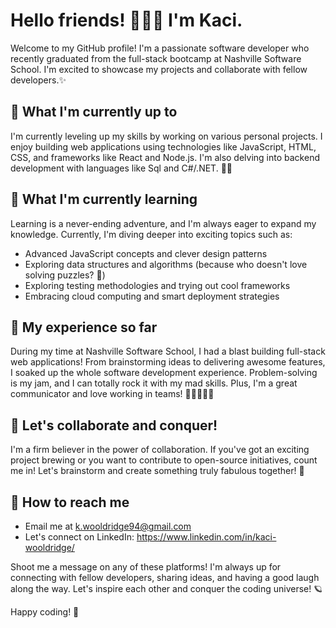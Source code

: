 # Hello friends! 🙋🏼‍♀️ I'm Kaci.

Welcome to my GitHub profile! I'm a passionate software developer who recently graduated from the full-stack bootcamp at Nashville Software School. I'm excited to showcase my projects and collaborate with fellow developers.✨

## 🌸 What I'm currently up to

I'm currently leveling up my skills by working on various personal projects. I enjoy building web applications using technologies like JavaScript, HTML, CSS, and frameworks like React and Node.js. I'm also delving into backend development with languages like Sql and C#/.NET. 🌈🚀

## 🌱 What I'm currently learning

Learning is a never-ending adventure, and I'm always eager to expand my knowledge. Currently, I'm diving deeper into exciting topics such as:

- Advanced JavaScript concepts and clever design patterns
- Exploring data structures and algorithms (because who doesn't love solving puzzles? 🧩)
- Exploring testing methodologies and trying out cool frameworks
- Embracing cloud computing and smart deployment strategies

## 🌼 My experience so far

During my time at Nashville Software School, I had a blast building full-stack web applications! From brainstorming ideas to delivering awesome features, I soaked up the whole software development experience. Problem-solving is my jam, and I can totally rock it with my mad skills. Plus, I'm a great communicator and love working in teams! 👩🏼‍🤝‍👩🏽

## 🍄 Let's collaborate and conquer!

I'm a firm believer in the power of collaboration. If you've got an exciting project brewing or you want to contribute to open-source initiatives, count me in! Let's brainstorm and create something truly fabulous together! 💫

## 💌 How to reach me

- Email me at k.wooldridge94@gmail.com 
- Let's connect on LinkedIn: https://www.linkedin.com/in/kaci-wooldridge/

Shoot me a message on any of these platforms! I'm always up for connecting with fellow developers, sharing ideas, and having a good laugh along the way. Let's inspire each other and conquer the coding universe! 🪐

Happy coding! 💖
